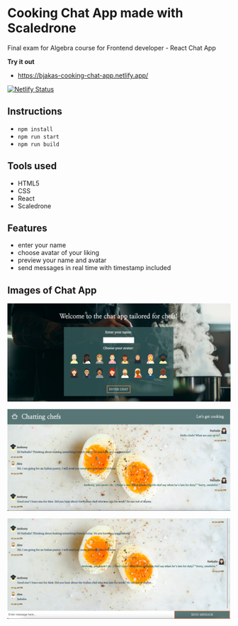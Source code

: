 # Cooking Chat App made with Scaledrone

Final exam for Algebra course for Frontend developer - React Chat App

**Try it out**

- https://bjakas-cooking-chat-app.netlify.app/

[![Netlify Status](https://api.netlify.com/api/v1/badges/5fe56b5c-d2c8-416d-a87f-b856d2f663b0/deploy-status)](https://app.netlify.com/sites/bjakas-cooking-chat-app/deploys)

## Instructions

- `npm install`
- `npm run start`
- `npm run build`

## Tools used

- HTML5
- CSS
- React
- Scaledrone

## Features

- enter your name
- choose avatar of your liking
- preview your name and avatar
- send messages in real time with timestamp included

## Images of Chat App

![](src/images/LoginPage.png)

![](src/images/ChatPage.png)

![](src/images/ChatPage2.png)
